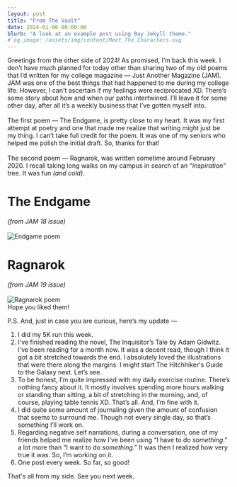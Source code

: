 ```yaml
---
layout: post
title: "From The Vault"
date: 2024-01-06 00:00:00
blurb: "A look at an example post using Bay Jekyll theme."
# og_image: /assets/img/content/Meet_The_Characters.svg
---
```


Greetings from the other side of 2024! As promised, I’m back this week. I don’t have much planned for today other than sharing two of my old poems that I’d written for my college magazine — Just Another Magazine (JAM). JAM was one of the best things that had happened to me during my college life. However, I can't ascertain if my feelings were reciprocated XD. There’s some story about how and when our paths intertwined. I’ll leave it for some other day, after all it’s a weekly business that I’ve gotten myself into.
<br><br>
The first poem — The Endgame, is pretty close to my heart. It was my first attempt at poetry and one that made me realize that writing might just be my thing. I can’t take full credit for the poem. It was one of my seniors who helped me polish the initial draft. So, thanks for that!
<br><br>
The second poem — Ragnarok, was written sometime around February 2020. I recall taking long walks on my campus in search of an <i>“inspiration”</i> tree. It was fun <i>(and cold)</i>.
<br>

<h1>The Endgame</h1> <i> (from JAM 18 issue) </i>
<br><br>
<img src="{{ "/assets/img/content/Endgame.png" | absolute_url }}" alt="Endgame poem" class="post-pic"/>

<h1> Ragnarok </h1> <i> (from JAM 19 issue) </i>
<br><br>
<img src="{{ "/assets/img/content/Ragnarok.png" | absolute_url }}" alt="Ragnarok poem" class="post-pic"/>

<br>
Hope you liked them!

P.S. And, just in case you are curious, here’s my update — <br>

1. I did my 5K run this week.<br>
2. I’ve finished reading the novel, The Inquisitor’s Tale by Adam Gidwitz. I’ve been reading for a month now. It was a decent read, though I think it got a bit stretched towards the end. I absolutely loved the illustrations that were there along the margins. I might start The Hitchhiker's Guide to the Galaxy next. Let’s see.<br>
3. To be honest, I’m quite impressed with my daily exercise routine. There’s nothing fancy about it. It mostly involves spending more hours walking or standing than sitting, a bit of stretching in the morning, and, of course, playing table tennis XD. That’s all. And, I’m fine with it. <br>
4. I did quite some amount of journaling given the amount of confusion that seems to surround me. Though not every single day, so that’s something I’ll work on. <br>
5. Regarding negative self narrations, during a conversation, one of my friends helped me realize how I’ve been using “I have to do <i>something</i>.” a lot more than “I want to do <i>something</i>.” It was then I realized how very true it was. So, I’m working on it. <br>
6. One post every week. So far, so good! <br>

That's all from my side. See you next week.
